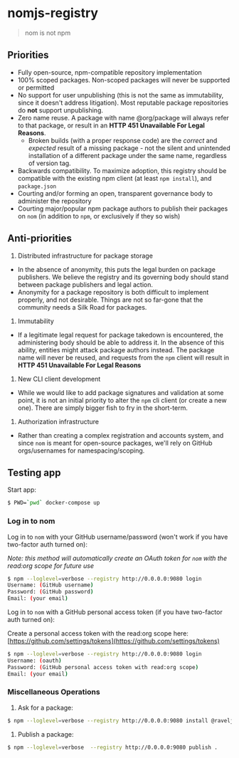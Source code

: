 # nomjs-registry

> nom is not npm

## Priorities

- Fully open-source, npm-compatible repository implementation
- 100% scoped packages. Non-scoped packages will never be supported or permitted
- No support for user unpublishing (this is not the same as immutability, since it doesn't address litigation). Most reputable package repositories do **not** support unpublishing.
- Zero name reuse. A package with name @org/package will always refer to that package, or result in an **HTTP 451 Unavailable For Legal Reasons**.
  - Broken builds (with a proper response code) are the *correct* and *expected* result of a missing package - not the silent and unintended installation of a different package under the same name, regardless of version tag.
- Backwards compatibility. To maximize adoption, this registry should be compatible with the existing npm client (at least `npm install`), and `package.json`
- Courting and/or forming an open, transparent governance body to administer the repository
- Courting major/popular npm package authors to publish their packages on `nom` (in addition to `npm`, or exclusively if they so wish)

## Anti-priorities

1. Distributed infrastructure for package storage
  - In the absence of anonymity, this puts the legal burden on package publishers. We believe the registry and its governing body should stand between package publishers and legal action.
  - Anonymity for a package repository is both difficult to implement properly, and not desirable. Things are not so far-gone that the community needs a Silk Road for packages.
1. Immutability
  - If a legitimate legal request for package takedown is encountered, the administering body should be able to address it. In the absence of this ability, entities might attack package authors instead. The package name will never be reused, and requests from the `npm` client will result in **HTTP 451 Unavailable For Legal Reasons**
1. New CLI client development
  - While we would like to add package signatures and validation at some point, it is not an initial priority to alter the `npm` cli client (or create a new one). There are simply bigger fish to fry in the short-term.
1. Authorization infrastructure
  - Rather than creating a complex registration and accounts system, and since `nom` is meant for open-source packages, we'll rely on GitHub orgs/usernames for namespacing/scoping.

## Testing app

Start app:
```bash
$ PWD=`pwd` docker-compose up
```

### Log in to nom

Log in to `nom` with your GitHub username/password (won't work if you have two-factor auth turned on):

*Note: this method will automatically create an OAuth token for `nom` with the read:org scope for future use*

```bash
$ npm --loglevel=verbose --registry http://0.0.0.0:9080 login
Username: (GitHub username)
Password: (GitHub password)
Email: (your email)
```

Log in to `nom` with a GitHub personal access token (if you have two-factor auth turned on):

Create a personal access token with the read:org scope here: [https://github.com/settings/tokens](https://github.com/settings/tokens)

```bash
$ npm --loglevel=verbose --registry http://0.0.0.0:9080 login
Username: (oauth)
Password: (GitHub personal access token with read:org scope)
Email: (your email)
```

### Miscellaneous Operations

1. Ask for a package:
```bash
$ npm --loglevel=verbose --registry http://0.0.0.0:9080 install @raveljs/ravel
```

1. Publish a package:
```bash
$ npm --loglevel=verbose  --registry http://0.0.0.0:9080 publish .
```
